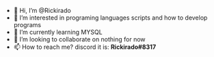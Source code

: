 - 👋 Hi, I’m @Rickirado
- 👀 I’m interested in programing languages scripts and how to develop programs
- 🌱 I’m currently learning MYSQL
- 💞️ I’m looking to collaborate on nothing for now
- 📫 How to reach me? discord it is: **Rickirado#8317**

<!---
Rickirado/Rickirado is a ✨ special ✨ repository because its My codes history, `README.md` (this file) appears on your GitHub profile.
You can click the Preview link to take a look at your changes.
--->
